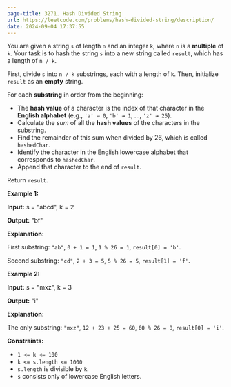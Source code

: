 ```yaml
---
page-title: 3271. Hash Divided String
url: https://leetcode.com/problems/hash-divided-string/description/
date: 2024-09-04 17:37:55
---
```

You are given a string `s` of length `n` and an integer `k`, where `n` is a **multiple** of `k`. Your task is to hash the string `s` into a new string called `result`, which has a length of `n / k`.

First, divide `s` into `n / k` substrings, each with a length of `k`. Then, initialize `result` as an **empty** string.

For each **substring** in order from the beginning:

-   The **hash value** of a character is the index of that character in the **English alphabet** (e.g., `'a' → 0`, `'b' → 1`, ..., `'z' → 25`).
-   Calculate the *sum* of all the **hash values** of the characters in the substring.
-   Find the remainder of this sum when divided by 26, which is called `hashedChar`.
-   Identify the character in the English lowercase alphabet that corresponds to `hashedChar`.
-   Append that character to the end of `result`.

Return `result`.

**Example 1:**

**Input:** s = "abcd", k = 2

**Output:** "bf"

**Explanation:**

First substring: `"ab"`, `0 + 1 = 1`, `1 % 26 = 1`, `result[0] = 'b'`.

Second substring: `"cd"`, `2 + 3 = 5`, `5 % 26 = 5`, `result[1] = 'f'`.

**Example 2:**

**Input:** s = "mxz", k = 3

**Output:** "i"

**Explanation:**

The only substring: `"mxz"`, `12 + 23 + 25 = 60`, `60 % 26 = 8`, `result[0] = 'i'`.

**Constraints:**

-   `1 <= k <= 100`
-   `k <= s.length <= 1000`
-   `s.length` is divisible by `k`.
-   `s` consists only of lowercase English letters.